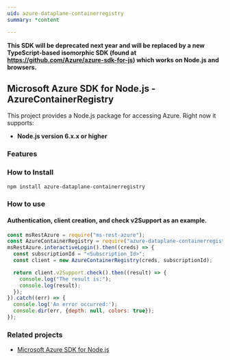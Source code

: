 ```yaml
---
uid: azure-dataplane-containerregistry
summary: *content

---
```

**This SDK will be deprecated next year and will be replaced by a new TypeScript-based isomorphic SDK (found at https://github.com/Azure/azure-sdk-for-js) which works on Node.js and browsers.**
## Microsoft Azure SDK for Node.js - AzureContainerRegistry

This project provides a Node.js package for accessing Azure. Right now it supports:
- **Node.js version 6.x.x or higher**

### Features


### How to Install

```bash
npm install azure-dataplane-containerregistry
```

### How to use

#### Authentication, client creation, and check v2Support as an example.

```javascript
const msRestAzure = require("ms-rest-azure");
const AzureContainerRegistry = require("azure-dataplane-containerregistry");
msRestAzure.interactiveLogin().then((creds) => {
  const subscriptionId = "<Subscription_Id>";
  const client = new AzureContainerRegistry(creds, subscriptionId);

  return client.v2Support.check().then((result) => {
    console.log("The result is:");
    console.log(result);
  });
}).catch((err) => {
  console.log('An error occurred:');
  console.dir(err, {depth: null, colors: true});
});
```
### Related projects

- [Microsoft Azure SDK for Node.js](https://github.com/Azure/azure-sdk-for-node)
